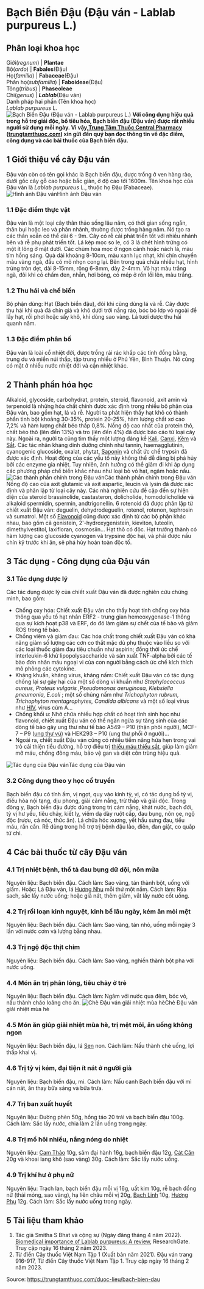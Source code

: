 # Bạch Biển Đậu (Đậu ván - Lablab purpureus L.)

Phân loại khoa học  
---  
Giới(_regnum_) | **Plantae**  
Bộ(_ordo_) | **Fabales**(Đậu)  
Họ(_familia_) | **Fabaceae**(Đậu)  
Phân họ(_subfamilia_) | **Faboideae**(Đậu)  
Tông(_tribus_) | **Phaseoleae**  
Chi(_genus_) | **_Lablab_**(Đậu ván)  
Danh pháp hai phần (Tên khoa học)  
_Lablab purpureus_ L.  
![Bạch Biển Đậu \(Đậu ván - Lablab purpureus L.\)](https://trungtamthuoc.com/images/others/dau-van-8386.jpg)
**Với công dụng hiệu quả trong hỗ trợ giải độc, bổ tiêu hóa, Bạch biển đậu (Đậu ván) được rất nhiều người sử dụng mỗi ngày. Vì vậy,[Trung Tâm Thuốc Central Pharmacy](https://trungtamthuoc.com/ "Trung Tâm Thuốc Central Pharmacy") ([trungtamthuoc.com](https://trungtamthuoc.com/ "trungtamthuoc.com")) xin gửi đến quý bạn đọc thông tin về đặc điểm, công dụng và các bài thuốc của Bạch biển đậu.**
##  1 Giới thiệu về cây Đậu ván 
Đậu ván còn có tên gọi khác là Bạch biển đậu, được trồng ở ven hàng rào, dưới gốc cây gỗ cao hoặc bắc giàn, ở độ cao tới 1600m.
Tên khoa học của Đậu ván là _Lablab purpureus_ L., thuộc họ Đậu (Fabaceae).
![Hình ảnh Đậu ván](https://trungtamthuoc.com/images/item/hinh-anh-dau-van.jpg)Hình ảnh Đậu ván
### 1.1 Đặc điểm thực vật
Đậu ván là một loại cây thân thảo sống lâu năm, có thời gian sống ngắn, thân bụi hoặc leo và phân nhánh, thường được trồng hàng năm. Nó tạo ra các thân xoắn có thể dài 6 - 9m. Cây có rễ cái phát triển tốt với nhiều nhánh bên và rễ phụ phát triển tốt. Lá kép mọc so le, có 3 lá chét hình trứng có một ít lông ở mặt dưới.
Các chùm hoa mọc ở ngọn cành hoặc nách lá, màu tím hồng sáng. Quả dài khoảng 8-10cm, màu xanh lục nhạt, khi chín chuyển màu vàng ngà, đầu có mỏ nhọn cong lại. Bên trong quả chứa nhiều hạt, hình trứng tròn dẹt, dài 8-15mm, rộng 6-8mm, dày 2-4mm. Vỏ hạt màu trắng ngà, đôi khi có chấm đen, nhẵn, hơi bóng, có mép ở rốn lồi lên, màu trắng.
### 1.2 Thu hái và chế biến
Bộ phận dùng: Hạt (Bạch biển đậu), đôi khi cũng dùng lá và rễ.
Cây được thu hái khi quả đã chín già và khô dưới trời nắng ráo, bóc bỏ lớp vỏ ngoài để lấy hạt, rồi phơi hoặc sấy khô, khi dùng sao vàng. Lá tươi dược thu hái quanh năm.
### 1.3 Đặc điểm phân bố
Đậu ván là loài cổ nhiệt đới, được trồng rải rác khắp các tỉnh đồng bằng, trung du và miền núi thấp, tập trung nhiều ở Phú Yên, Bình Thuận. Nó cũng có mặt ở nhiều nước nhiệt đới và cận nhiệt khác.
##  2 Thành phần hóa học
Alkaloid, glycoside, carbohydrat, protein, steroid, flavonoid, axit amin và terpenoid là những hóa chất chính được xác định trong nhiều bộ phận của Đậu ván, bao gồm hạt, lá và rễ. Người ta phát hiện thấy hạt khô có thành phần tinh bột khoảng 30-35%, protein 20-25%, hàm lượng chất xơ cao 7,2% và hàm lượng chất béo thấp 0,8%. Nồng độ cao nhất của protein thô, chất béo thô (lên đến 13%) và tro (lên đến 4%) đã được báo cáo từ loại cây này. Ngoài ra, người ta cũng tìm thấy một lượng đáng kể [Kali](https://trungtamthuoc.com/hoat-chat/kali "Kali"), [Canxi](https://trungtamthuoc.com/hoat-chat/canxi "Canxi"), [Kẽm](https://trungtamthuoc.com/hoat-chat/kem "Kẽm") và [Sắt](https://trungtamthuoc.com/hoat-chat/sat "Sắt"). Các tác nhân kháng dinh dưỡng chính như tannin, haemagglutinin, cyanogenic glucoside, oxalat, phytat, [Saponin](https://trungtamthuoc.com/hoat-chat/saponin "Saponin") và chất ức chế trypsin đã được xác định. Hoạt động của các yếu tố này không thể dễ dàng bị phá hủy bởi các enzyme gia nhiệt. Tuy nhiên, ảnh hưởng có thể giảm đi khi áp dụng các phương pháp chế biến khác nhau như loại bỏ vỏ hạt, ngâm hoặc nấu. 
![Các thành phần chính trong Đậu ván](https://trungtamthuoc.com/images/item/thanh-phan-dau-van.jpg)Các thành phần chính trong Đậu ván
Nồng độ cao của axit glutamic và axit aspartic, leucin và lysin đã được xác định và phân lập từ loại cây này. Các nhà nghiên cứu đề cập đến sự hiện diện của steroid brassinolide, castasteron, dolicholide, homodolicholide và alkaloid spermidin, spermin, andtrigonellin.
6 rotenoid đã được phân lập từ chiết xuất Đậu ván: deguelin, dehydrodeguelin, rotenol, rotenon, tephrosin và sumatrol. 
Một số [Flavonoid](https://trungtamthuoc.com/hoat-chat/flavonoid "Flavonoid") cũng được xác định từ các bộ phận khác nhau, bao gồm cả genistein, 2'-hydroxygenistein, kieviton, luteolin, dimethylvestitol, laxifloran, cosmosiin…
Hạt thô có độc. Hạt trưởng thành có hàm lượng cao glucoside cyanogen và trypsine độc ​​hại, và phải được nấu chín kỹ trước khi ăn, sẽ phá hủy hoàn toàn độc tố.
##  3 Tác dụng - Công dụng của Đậu ván
### 3.1 Tác dụng dược lý
Các tác dụng dược lý của chiết xuất Đậu ván đã được nghiên cứu chứng minh, bao gồm:
  * Chống oxy hóa: Chiết xuất Đậu ván cho thấy hoạt tính chống oxy hóa thông qua yếu tố hạt nhân ERF2 - trung gian hemeoxygenase-1 thông qua sự kích hoạt p38 và ERF, do đó làm giảm sự chết của tế bào và giảm ROS trong tế bào.
  * Chống viêm và giảm đau: Các hóa chất trong chiết xuất Đậu ván có khả năng giảm số lượng các cơn co thắt mặc dù phụ thuộc vào liều so với các loại thuốc giảm đau tiêu chuẩn như aspirin; đồng thời ức chế interleukin-6 khử lipopolysaccharide và sản xuất TNF-alpha bởi các tế bào đơn nhân máu ngoại vi của con người bằng cách ức chế kích thích mô phỏng các cytokine.
  * Kháng khuẩn, kháng virus, kháng nấm: Chiết xuất Đậu ván có tác dụng chống lại sự gây hại của một số dòng vi khuẩn như _Staphylococcus aureus, Proteus vulgaris ,Pseudomonas aeruginosa, Klebsiella pneumonia, E.coli_ ; một số chủng nấm như _Trichophyton rubrum, Trichophyton mentagrophytes, Candida albicans_ và một số loại virus như [HIV](https://trungtamthuoc.com/bai-viet/chan-doan-va-dieu-tri-hivaids "HIV"), virus cúm A…
  * Chống khối u: Nhờ chứa nhiều hợp chất có hoạt tính sinh học như flavonoid, chiết xuất Đậu ván có thể ngăn ngừa sự tăng sinh của các dòng tế bào gây ung thư như tế bào A549 – P10 (thận phôi người), MCF-7 – P9 ([ung thư vú](https://trungtamthuoc.com/bai-viet/ung-thu-vu "ung thư vú")) và HEK293 – P10 (ung thư phổi ở người)...
  * Ngoài ra, chiết xuất Đậu ván cũng có nhiều tiềm năng hứa hẹn trong vai trò cải thiện tiểu đường, hỗ trợ điều trị [thiếu máu thiếu sắt](https://trungtamthuoc.com/bai-viet/thieu-mau-thieu-sat "thiếu máu thiếu sắt"), giúp làm giảm mỡ máu, chống đông máu, bảo vệ gan và diệt côn trùng hiệu quả.


![Tác dụng của Đậu ván](https://trungtamthuoc.com/images/item/tac-dung-dau-van.jpg)Tác dụng của Đậu ván
### 3.2 Công dụng theo y học cổ truyền
Bạch biển đậu có tính ấm, vị ngọt, quy vào kinh tỳ, vị, có tác dụng bổ tỳ vị, điều hòa nội tạng, dịu phong, giải cảm nắng, trừ thấp và giải độc.
Trong đông y, Bạch biển đậu được dùng trong trị cảm nắng, khát nước, bạch đới, tỳ vị hư yếu, tiêu chảy, kiết lỵ, viêm dạ dày ruột cấp, đau bụng, nôn ọe, ngộ độc (rượu, cá nóc, thức ăn). Lá chữa hóc xương, yết hầu sưng đau, tiểu máu, rắn cắn. Rễ dùng trong hỗ trợ trị bệnh đậu lào, điên, đan giật, co quắp tứ chi.
##  4 Các bài thuốc từ cây Đậu ván
### 4.1 Trị nhiệt bệnh, thổ tả đau bụng dữ dội, nôn mửa
Nguyên liệu: Bạch biển đậu.
Cách làm: Sao vàng, tán thành bột, uống với giấm.
Hoặc: Lá Đậu ván, lá [Hương Nhu](https://trungtamthuoc.com/hoat-chat/huong-nhu "Hương Nhu") mỗi thứ một nắm.
Cách làm: Rửa sach, sắc lấy nước uống; hoặc giã nát, thêm giấm, vắt lấy nước cốt uống.
### 4.2 Trị rối loạn kinh nguyệt, kinh bế lâu ngày, kém ăn mỏi mệt
Nguyên liệu: Bạch biển đậu.
Cách làm: Sao vàng, tán nhỏ, uống mỗi ngày 3 lần với nước cơm và lượng bằng nhau.
### 4.3 Trị ngộ độc thịt chim
Nguyên liệu: Bạch biển đậu.
Cách làm: Sao vàng, nghiền thành bột pha với nước uống.
### 4.4 Món ăn trị phân lỏng, tiêu chảy ở trẻ
Nguyên liệu: Bạch biển đậu.
Cách làm: Ngâm với nước qua đêm, bóc vỏ, nấu thành cháo loãng cho ăn.
![Chè Đậu ván giải nhiệt mùa hè](https://trungtamthuoc.com/images/item/che-dau-van.jpg)Chè Đậu ván giải nhiệt mùa hè
### 4.5 Món ăn giúp giải nhiệt mùa hè, trị mệt mỏi, ăn uống không ngon
Nguyên liệu: Bạch biển đậu, lá [Sen](https://trungtamthuoc.com/hoat-chat/sen "Sen") non.
Cách làm: Nấu thành chè uống, lợi thấp khai vị.
### 4.6 Trị tỳ vị kém, đại tiện ít nát ở người già
Nguyên liệu: Bạch biển đậu, mì.
Cách làm: Nấu canh Bạch biển đậu với mì cán nát, ăn thay bữa sáng và bữa trưa.
### 4.7 Trị ban xuất huyết
Nguyên liệu: Đường phèn 50g, hồng táo 20 trái và bạch biển đậu 100g.
Cách làm: Sắc lấy nước, chia làm 2 lần uống trong ngày.
### 4.8 Trị mồ hôi nhiều, nắng nóng do nhiệt
Nguyên liệu: [Cam Thảo](https://trungtamthuoc.com/duoc-lieu/cam-thao-32 "Cam Thảo") 10g, sâm đại hành 16g, bạch biển đậu 12g, [Cát Căn](https://trungtamthuoc.com/hoat-chat/cat-can "Cát Căn") 20g và khoai lang khô (sao vàng) 30g.
Cách làm: Sắc lấy nước uống.
### 4.9 Trị khí hư ở phụ nữ 
Nguyên liệu: Trạch lan, bạch biển đậu mỗi vị 16g, uất kim 10g, rễ bạch đồng nữ (thái mỏng, sao vàng), hạ liên châu mỗi vị 20g, [Bạch Linh](https://trungtamthuoc.com/hoat-chat/bach-linh "Bạch Linh") 10g, [Hương Phụ](https://trungtamthuoc.com/hoat-chat/huong-phu "Hương Phụ") 12g.
Cách làm: Sắc lấy nước uống trong ngày.
##  5 Tài liệu tham khảo
1. Tác giả Smitha S Bhat và cộng sự (Ngày đăng tháng 4 năm 2022). [Biomedical importance of Lablab purpureus: A review](https://www.researchgate.net/publication/359995049_Biomedical_importance_of_Lablab_purpureus_A_review), ResearchGate. Truy cập ngày 16 tháng 2 năm 2023. 
2. Từ điển Cây thuốc Việt Nam Tập 1 (Xuất bản năm 2021). Đậu ván trang 916-917, Từ điển Cây thuốc Việt Nam Tập 1. Truy cập ngày 16 tháng 2 năm 2023.


Source: https://trungtamthuoc.com/duoc-lieu/bach-bien-dau